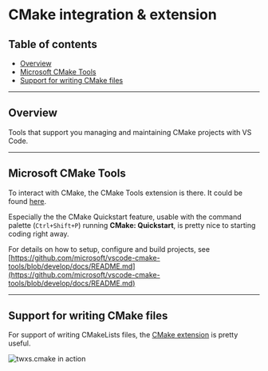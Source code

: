 
# CMake integration & extension <!-- omit in toc -->

## Table of contents <!-- omit in toc -->

- [Overview](#overview)
- [Microsoft CMake Tools](#microsoft-cmake-tools)
- [Support for writing CMake files](#support-for-writing-cmake-files)

---

## Overview

Tools that support you managing and maintaining CMake projects with VS Code.

---

## Microsoft CMake Tools

To interact with CMake, the CMake Tools extension is there. It could be found [here](https://marketplace.visualstudio.com/items?itemName=ms-vscode.cmake-tools).

Especially the the CMake Quickstart feature, usable with the command palette (`Ctrl+Shift+P`) running **CMake: Quickstart**, is pretty nice to starting coding right away.

For details on how to setup, configure and build projects, see [https://github.com/microsoft/vscode-cmake-tools/blob/develop/docs/README.md](https://github.com/microsoft/vscode-cmake-tools/blob/develop/docs/README.md)

---

## Support for writing CMake files

For support of writing CMakeLists files, the [CMake extension](https://marketplace.visualstudio.com/items?itemName=twxs.cmake) is pretty useful.

![twxs.cmake in action](https://raw.githubusercontent.com/twxs/vs.language.cmake/master/images/cmake1.gif)
